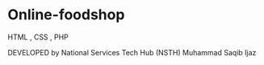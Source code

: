 # Online-foodshop
HTML , CSS , PHP

DEVELOPED by National Services Tech Hub (NSTH)
Muhammad Saqib Ijaz
